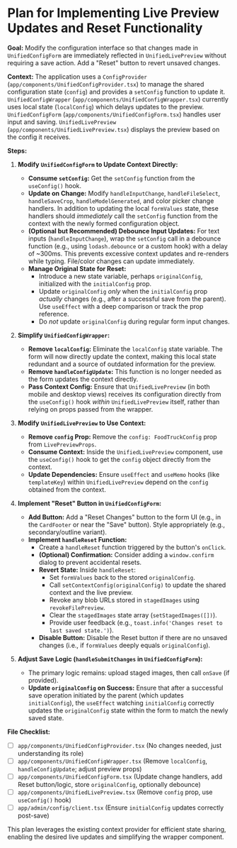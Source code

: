 # Plan for Implementing Live Preview Updates and Reset Functionality

**Goal:** Modify the configuration interface so that changes made in `UnifiedConfigForm` are immediately reflected in `UnifiedLivePreview` without requiring a save action. Add a "Reset" button to revert unsaved changes.

**Context:** The application uses a `ConfigProvider` (`app/components/UnifiedConfigProvider.tsx`) to manage the shared configuration state (`config`) and provides a `setConfig` function to update it. `UnifiedConfigWrapper` (`app/components/UnifiedConfigWrapper.tsx`) currently uses local state (`localConfig`) which delays updates to the preview. `UnifiedConfigForm` (`app/components/UnifiedConfigForm.tsx`) handles user input and saving. `UnifiedLivePreview` (`app/components/UnifiedLivePreview.tsx`) displays the preview based on the config it receives.

**Steps:**

1.  **Modify `UnifiedConfigForm` to Update Context Directly:**
    *   **Consume `setConfig`:** Get the `setConfig` function from the `useConfig()` hook.
    *   **Update on Change:** Modify `handleInputChange`, `handleFileSelect`, `handleSaveCrop`, `handleModelGenerated`, and color picker change handlers. In addition to updating the local `formValues` state, these handlers should *immediately* call the `setConfig` function from the context with the newly formed configuration object.
    *   **(Optional but Recommended) Debounce Input Updates:** For text inputs (`handleInputChange`), wrap the `setConfig` call in a debounce function (e.g., using `lodash.debounce` or a custom hook) with a delay of ~300ms. This prevents excessive context updates and re-renders while typing. File/color changes can update immediately.
    *   **Manage Original State for Reset:**
        *   Introduce a new state variable, perhaps `originalConfig`, initialized with the `initialConfig` prop.
        *   Update `originalConfig` *only* when the `initialConfig` prop *actually* changes (e.g., after a successful save from the parent). Use `useEffect` with a deep comparison or track the prop reference.
        *   Do *not* update `originalConfig` during regular form input changes.

2.  **Simplify `UnifiedConfigWrapper`:**
    *   **Remove `localConfig`:** Eliminate the `localConfig` state variable. The form will now directly update the context, making this local state redundant and a source of outdated information for the preview.
    *   **Remove `handleConfigUpdate`:** This function is no longer needed as the form updates the context directly.
    *   **Pass Context Config:** Ensure that `UnifiedLivePreview` (in both mobile and desktop views) receives its configuration directly from the `useConfig()` hook *within* `UnifiedLivePreview` itself, rather than relying on props passed from the wrapper.

3.  **Modify `UnifiedLivePreview` to Use Context:**
    *   **Remove `config` Prop:** Remove the `config: FoodTruckConfig` prop from `LivePreviewProps`.
    *   **Consume Context:** Inside the `UnifiedLivePreview` component, use the `useConfig()` hook to get the `config` object directly from the context.
    *   **Update Dependencies:** Ensure `useEffect` and `useMemo` hooks (like `templateKey`) within `UnifiedLivePreview` depend on the `config` obtained from the context.

4.  **Implement "Reset" Button in `UnifiedConfigForm`:**
    *   **Add Button:** Add a "Reset Changes" button to the form UI (e.g., in the `CardFooter` or near the "Save" button). Style appropriately (e.g., secondary/outline variant).
    *   **Implement `handleReset` Function:**
        *   Create a `handleReset` function triggered by the button's `onClick`.
        *   **(Optional) Confirmation:** Consider adding a `window.confirm` dialog to prevent accidental resets.
        *   **Revert State:** Inside `handleReset`:
            *   Set `formValues` back to the stored `originalConfig`.
            *   Call `setContextConfig(originalConfig)` to update the shared context and the live preview.
            *   Revoke any blob URLs stored in `stagedImages` using `revokeFilePreview`.
            *   Clear the `stagedImages` state array (`setStagedImages([])`).
            *   Provide user feedback (e.g., `toast.info('Changes reset to last saved state.')`).
        *   **Disable Button:** Disable the Reset button if there are no unsaved changes (i.e., if `formValues` deeply equals `originalConfig`).

5.  **Adjust Save Logic (`handleSubmitChanges` in `UnifiedConfigForm`):**
    *   The primary logic remains: upload staged images, then call `onSave` (if provided).
    *   **Update `originalConfig` on Success:** Ensure that after a successful save operation initiated by the parent (which updates `initialConfig`), the `useEffect` watching `initialConfig` correctly updates the `originalConfig` state within the form to match the newly saved state.

**File Checklist:**

*   [ ] `app/components/UnifiedConfigProvider.tsx` (No changes needed, just understanding its role)
*   [ ] `app/components/UnifiedConfigWrapper.tsx` (Remove `localConfig`, `handleConfigUpdate`; adjust preview props)
*   [ ] `app/components/UnifiedConfigForm.tsx` (Update change handlers, add Reset button/logic, store `originalConfig`, optionally debounce)
*   [ ] `app/components/UnifiedLivePreview.tsx` (Remove `config` prop, use `useConfig()` hook)
*   [ ] `app/admin/config/client.tsx` (Ensure `initialConfig` updates correctly post-save)

This plan leverages the existing context provider for efficient state sharing, enabling the desired live updates and simplifying the wrapper component.
